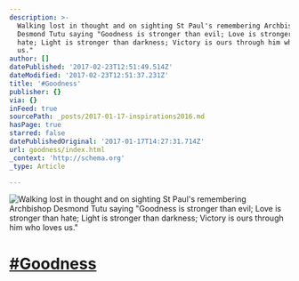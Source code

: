 ```yaml
---
description: >-
  Walking lost in thought and on sighting St Paul's remembering Archbishop
  Desmond Tutu saying "Goodness is stronger than evil; Love is stronger than
  hate; Light is stronger than darkness; Victory is ours through him who loves
  us."
author: []
datePublished: '2017-02-23T12:51:49.514Z'
dateModified: '2017-02-23T12:51:37.231Z'
title: '#Goodness'
publisher: {}
via: {}
inFeed: true
sourcePath: _posts/2017-01-17-inspirations2016.md
hasPage: true
starred: false
datePublishedOriginal: '2017-01-17T14:27:31.714Z'
url: goodness/index.html
_context: 'http://schema.org'
_type: Article

---
```

![Walking lost in thought and on sighting St Paul's remembering Archbishop Desmond Tutu saying "Goodness is stronger than evil; Love is stronger than hate; Light is stronger than darkness; Victory is ours through him who loves us."](https://the-grid-user-content.s3-us-west-2.amazonaws.com/e11e639c-2582-4b6c-bac4-af9b3a7d2df0.jpg)

# [\#Goodness][0]

[0]: https://twitter.com/#!/search?q=%23Inspirations2016
